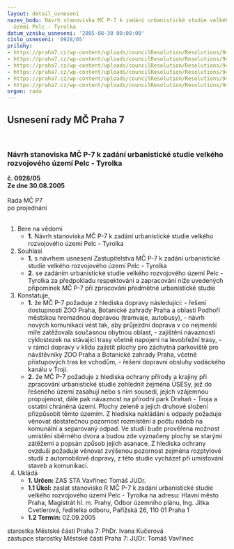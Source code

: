```yaml
---
layout: detail_usneseni
nazev_bodu: Návrh stanoviska MČ P-7 k zadání urbanistické studie velkého rozvojového
  území Pelc - Tyrolka
datum_vzniku_usneseni: '2005-08-30 00:00:00'
cislo_usneseni: '0928/05'
prilohy:
- https://praha7.cz/wp-content/uploads/councilResolution/Resolutions/9447/46-tyr_11.jpg
- https://praha7.cz/wp-content/uploads/councilResolution/Resolutions/9447/46-tyr_21.jpg
- https://praha7.cz/wp-content/uploads/councilResolution/Resolutions/9447/46-tyr_31.jpg
- https://praha7.cz/wp-content/uploads/councilResolution/Resolutions/9447/46-zad%c3%a1n%c3%ad__vr%c3%ba_pelc_tyrolka_fin%c3%a1le.doc
- https://praha7.cz/wp-content/uploads/councilResolution/Resolutions/9447/46-tyr_42.jpg
- https://praha7.cz/wp-content/uploads/councilResolution/Resolutions/9447/46-zadaniz_uspelc1.doc
organ: rada
---
```

<div id="ucUsn_pList" class="usn">
	<span><h2>Usnesení rady MČ Praha 7 </h2>
<br></span><div class="standBody">
<span><h3>Návrh stanoviska MČ P-7 k zadání urbanistické studie velkého rozvojového území Pelc - Tyrolka</h3></span><div class="center">
		<strong>č. 0928/05</strong><br>
	</div>
<div class="center">
		<strong>Ze dne 30.08.2005</strong><br><br>
	</div>Rada MČ P7<br> po projednání<br><br><ol>
<li>Bere na vědomí<ul><li>
<strong>1.</strong> Návrh stanoviska MČ P-7 k zadání urbanistické studie velkého rozvojového území Pelc - Tyrolka</li></ul>
</li>
<li>Souhlasí<ul>
<li>
<strong>1.</strong> s návrhem usnesení Zastupitelstva MČ P-7 k zadání urbanistické studie velkého rozvojového území Pelc - Tyrolka </li>
<li>
<strong>2.</strong> se zadáním urbanistické studie velkého rozvojového území Pelc - Tyrolka za předpokladu respektování a zapracování níže uvedených připomínek MČ P-7 při zpracování předmětné urbanistické studie</li>
</ul>
</li>
<li>Konstatuje,<ul>
<li>
<strong>1.</strong> že MČ P-7 požaduje z hlediska dopravy následující: - řešení dostupnosti ZOO Praha, Botanické zahrady Praha a oblasti Podhoří městskou hromadnou dopravou (tramvaje, autobusy), - návrh nových komunikací vést tak, aby průjezdní doprava v co nejmenší míře zatěžovala současnou obytnou oblast, - zajištění návaznosti cyklostezek na stávající trasy včetně napojení na levobřežní trasy, - v rámci dopravy v klidu zajistit plochy pro záchytná parkoviště pro návštěvníky ZOO Praha a Botanické zahrady Praha, včetně přístupových tras ke vchodům, - řešení dopravní obsluhy vodáckého kanálu v Troji.</li>
<li>
<strong>2.</strong> že MČ P-7 požaduje z hlediska ochrany přírody a krajiny při zpracování urbanistické studie zohlednit zejména ÚSESy, jež do řešeného území zasahují nebo s ním sousedí, jejich vzájemnou propojenost, dále pak návaznost na přírodní park Drahaň - Troja a ostatní chráněná území. Plochy zeleně a jejich druhové složení přizpůsobit těmto územím. Z hlediska nakládání s odpady požaduje věnovat dostatečnou pozornost rozmístění a počtu nádob na komunální a separovaný odpad. Ve studii bude prověřena možnost umístění sběrného dvora a budou zde vyznačeny plochy se starými zátěžemi a popsán způsob jejich asanace. Z hlediska ochrany ovzduší požaduje věnovat zvýšenou pozornost zejména rozptylové studii z automobilové dopravy, z této studie vycházet při umisťování staveb a komunikací.</li>
</ul>
</li>
<li>Ukládá<ul>
<li>
<strong>1. Určen: </strong>ZAS STA Vavřinec Tomáš JUDr.</li>
<li>
<strong>1.1 Úkol: </strong>zaslat stanovisko R MČ P-7 k zadání urbanistické studie velkého rozvojového území Pelc - Tyrolka na adresu: Hlavní město Praha, Magistrát hl. m. Prahy, Odbor územního plánu, Ing. Jitka Cvetlerová, ředitelka odboru, Pařížská 26, 110 01 Praha 1</li>
<li>
<strong>1.2 Termín: </strong>02.09.2005</li>
</ul>
</li>
</ol>starostka Městské části Praha 7: PhDr. Ivana Kučerová<br>zástupce starostky Městské části Praha 7: JUDr. Tomáš Vavřinec 
</div>
</div>